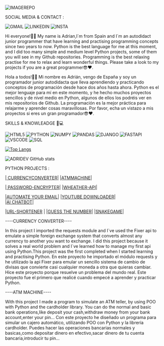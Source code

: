 

![IMAGEREPO](https://github.com/ADRIDEV2024/Portfolio/assets/163412333/82a2efdc-114c-4727-9b94-7fc043ace81e)

SOCIAL MEDIA & CONTACT :

![GMAIL](https://img.shields.io/badge/Gmail-D14836?style=for-the-badge&logo=gmail&logoColor=white)
![LINKEDIN](https://img.shields.io/badge/LinkedIn-0077B5?style=for-the-badge&logo=linkedin&logoColor=white)
![INSTA](https://img.shields.io/badge/Instagram-E4405F?style=for-the-badge&logo=instagram&logoColor=white)



Hi everyone!🙋‍♂️ My name is Adrian,I´m from Spain and I´m an autodidact junior programmer that have learning and practising programming concepts since two years to now. Python is the best language for me at this moment, and I did too many simple and medium level Python projects, some of them you will see in my Github repositories. Programming is the best relaxing practise for me to relax and learn wonderful things. Please take a look to my projects if you are a great programmer😎❤.

Hola a todos!🙋‍♂️ Mi nombre es Adrián, vengo de España y soy un programador junior autodidacta que lleva aprendiendo y practicando conceptos de programación desde hace dos años hasta ahora. 
Python es el mejor lenguaje para mí en este momento, y he hecho muchos proyectos sencillos y de nivel medio en Python, algunos de ellos los podréis ver en mis repositorios de Github. La programación es la mejor práctica para relajarme y aprender cosas maravillosas. Por favor, echa un vistazo a mis proyectos si eres un gran programador😎❤.

 SKILLS & KNOWLEADGE 🧠💻
    
![HTML5](https://img.shields.io/badge/HTML5-E34F26?style=for-the-badge&logo=html5&logoColor=white)
![PYTHON](https://img.shields.io/badge/Python-FFD43B?style=for-the-badge&logo=python&logoColor=yellow) 
![NUMPY](https://img.shields.io/badge/Numpy-777BB4?style=for-the-badge&logo=numpy&logoColor=blue)
![PANDAS](https://img.shields.io/badge/Pandas-2C2D72?style=for-the-badge&logo=pandas&logoColor=white)
![DJANGO](https://img.shields.io/badge/Django-092E20?style=for-the-badge&logo=django&logoColor=green)
![FASTAPI](https://img.shields.io/badge/fastapi-109989?style=for-the-badge&logo=FASTAPI&logoColor=white)
![VSCODE](https://img.shields.io/badge/VSCode-0078D4?style=for-the-badge&logo=visual%20studio%20code&logoColor=white)
![SQL](https://img.shields.io/badge/MySQL-005C84?style=for-the-badge&logo=mysql&logoColor=black)

[![Top Langs](https://github-readme-stats.vercel.app/api/top-langs/?username=ADRIDEV2024&layout=donut)](https://github.com/anuraghazra/github-readme-stats)

![ADRIDEV GitHub stats](https://github-readme-stats.vercel.app/api?username=ADRIDEV2024&show_icons=true&theme=github-dark-dimmed)

 PYTHON PROJECTS :

|[ CURRENCYCONVERTER](MyFavouriteProjects/CurrencyConverter)|     |[ATMMACHINE](MyFavouriteProjects/ATMMachine)|

|[ PASSWORD-ENCRYPTER](MyFavouriteProjects/PasswordEncrypter)|       |[WHEATHER-API](MyFavouriteProjects/WeatherAPI)| 

|[AUTOMATE YOUR EMAIL](AutomateYourEmail)|
|[YOUTUBE DOWNLOADER](OtherProjects/YoutubeDownloader)|           
|[AI CHATBOT](https://github.com/ADRIDEV2024/Portfolio/blob/main/OtherProjects/AI%20Chatbot/)|

|[URL-SHORTENER](URLShortener) |         |[GUESS THE NUMBER](FunnyGames/GuessTheNumber)|
|[SNAKEGAME](FunnyGames/SnakeGame)|

----CURRENCY CONVERTER----

In this project I imported the requests module and I´ve used the Fixer api to emulate a simple foreign exchange system that converts almost any currency to another you want to exchange. I did this project because it solves a real world problem and 
I´ve learned how to manage my first api using Python.This project was the first completed when I started learning and practising Python.
En este proyecto he importado el módulo requests y he utilizado la api Fixer para emular un sencillo sistema de cambio de divisas que convierte casi cualquier moneda a otra que quieras cambiar. Hice este proyecto porque resuelve un problema del mundo real.
Este proyecto fue el primero que realicé cuando empecé a aprender y practicar Python.

----ATM MACHINE----

With this project I made a program to simulate an ATM teller, by using POO with Python and the cardholder library.
You can do the normal and basic bank operations,like deposit your cash,withdraw money from your bank account,enter your pin...
Con este proyecto he diseñado un programa para simular un cajero automático, utilizando POO con Python y la librería cardholder.
Puedes hacer las operaciones bancarias normales y basicas,como depositar dinero en efectivo,sacar dinero de tu cuenta bancaria,introducir tu pin...

